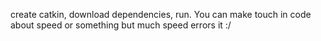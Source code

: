 create catkin,
download dependencies,
run.
You can make touch in code about speed or something but much speed errors it :/
